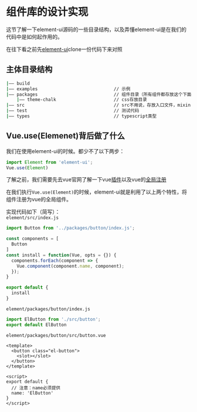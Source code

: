 # 组件库的设计实现
这节了解一下element-ui源码的一些目录结构，以及弄懂element-ui是在我们的代码中是如何起作用的。

在往下看之前先[element-ui](https://github.com/ElemeFE/element)clone一份代码下来对照

## 主体目录结构
```bash
|—— build                       
|—— examples                             // 示例
|—— packages                             // 组件目录（所有组件都存放这个下面）
    |—— theme-chalk                      // css存放目录
|—— src                                  // src不用说，存放入口文件，mixins，utils等
|—— test                                 // 测试代码
|—— types                                // typescript类型
```

## Vue.use(Elemenet)背后做了什么
我们在使用element-ui的时候。都少不了以下两步：
```js
import Element from 'element-ui';
Vue.use(Element)
```
了解之前，我们需要先去vue官网了解一下vue[插件](https://cn.vuejs.org/v2/guide/plugins.html)以及vue的[全局注册](https://cn.vuejs.org/v2/guide/components-registration.html#%E5%85%A8%E5%B1%80%E6%B3%A8%E5%86%8C)  

在我们执行`Vue.use(Element)`的时候，element-ui就是利用了以上两个特性，将组件注册为vue的全局组件。

实现代码如下（简写）：  
`element/src/index.js`
```js
import Button from '../packages/button/index.js';

const components = [
  Button
]
const install = function(Vue, opts = {}) {
  components.forEach(component => {
    Vue.component(component.name, component);
  });
}

export default {
  install
}
```

`element/packages/button/index.js`
```js
import ElButton from './src/button';
export default ElButton
```

`element/packages/button/src/button.vue`
```vue
<template>
  <button class="el-button">
    <slot></slot>
  </button>
</template>

<script>
export default {
  // 注意：name必须提供
  name: 'ElButton'
}
</script>
```




